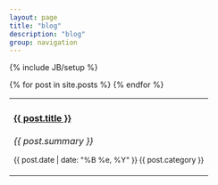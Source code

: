 ```yaml
---
layout: page
title: "blog"
description: "blog"
group: navigation
---
```

{% include JB/setup %}

<table class="table table-striped">
  <tbody>
	{% for post in site.posts %}	
    <tr>
      <td>
		  <h4><a href="{{ post.url }}">{{ post.title }}</a></h4>
          <i>{{ post.summary }}</i>
    <p><small>{{ post.date | date: "%B %e, %Y" }} {{ post.category }} </small></p>
	  </td>
    </tr>
	{% endfor %}			
  </tbody>
</table> 

